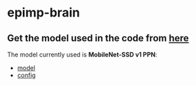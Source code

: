 # epimp-brain

## Get the model used in the code from [here](https://github.com/opencv/opencv/wiki/TensorFlow-Object-Detection-API)
The model currently used is **MobileNet-SSD v1 PPN**:
- [model](http://download.tensorflow.org/models/object_detection/ssd_mobilenet_v1_ppn_shared_box_predictor_300x300_coco14_sync_2018_07_03.tar.gz)
- [config](https://github.com/opencv/opencv_extra/blob/master/testdata/dnn/ssd_mobilenet_v1_ppn_coco.pbtxt)
